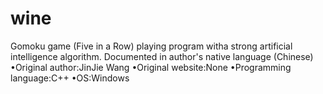 # wine
Gomoku game (Five in a Row) playing program witha strong artificial intelligence algorithm. Documented in author's native language (Chinese)
•Original author:JinJie Wang
•Original website:None
•Programming language:C++
•OS:Windows
